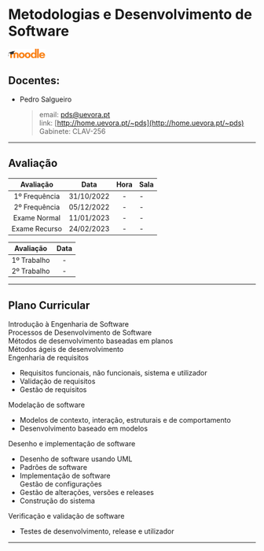 
# Metodologias e Desenvolvimento de Software
[ <img width="75px" src="https://github.com/GBarradas/GBarradas/blob/main/img/moodle.png?raw=true">](https://www.moodle.uevora.pt/2021/course/view.php?id=000)
## Docentes:

- Pedro Salgueiro
  > email: [pds@uevora.pt](pds@uevora.pt)   
    link: [http://home.uevora.pt/~pds](http://home.uevora.pt/~pds)   
    Gabinete: CLAV-256

---
## Avaliação  

|  Avaliação  |Data      |Hora |Sala|  
|:-----------:|:--------:|:---:|----|  
|1º Frequência|31/10/2022|-|-|  
|2º Frequência|05/12/2022|-|-|  
|Exame Normal |11/01/2023|-|-|  
|Exame Recurso|24/02/2023|-|-|  
  
|Avaliação  |Data |
|:---------:|:---:|
|1º Trabalho|-|  
|2º Trabalho|-|  




--- 
## Plano Curricular
 Introdução à Engenharia de Software  
 Processos de Desenvolvimento de Software  
 Métodos de desenvolvimento baseadas em planos  
 Métodos ágeis de desenvolvimento  
 Engenharia de requisitos  
- Requisitos funcionais, não funcionais, sistema e utilizador  
- Validação de requisitos  
- Gestão de requisitos  

Modelação de software
- Modelos de contexto, interação, estruturais e de comportamento
- Desenvolvimento baseado em modelos

 Desenho e implementação de software 
- Desenho de software usando UML  
- Padrões de software  
- Implementação de software  
 Gestão de configurações  
- Gestão de alterações, versões e releases  
- Construção do sistema  

Verificação e validação de software  
- Testes de desenvolvimento, release e utilizador  

---  

 <style>
     .red{
         color: red;
     }
    .markdown-body blockquote {
        background:rgb(140 143 147 / 17%);
        padding: 0 1em;
        padding: 0 1em;
        color: #000000;
        border-left: 0.25em solid #007fff;
    }   
 </style>
 <link rel="icon" href="../uevora.png">
